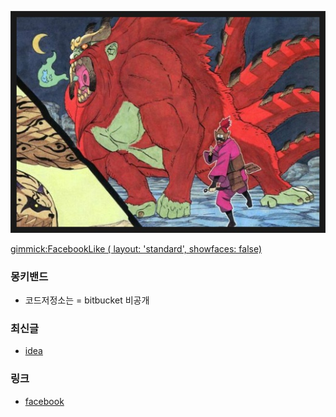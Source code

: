 ![대문](/doc/img/dkbd_logo.jpg)

[gimmick:FacebookLike ( layout: 'standard', showfaces: false) ](https://www.facebook.com/groups/679419948759796)

### 몽키밴드
- 코드저정소는 = bitbucket 비공개

### 최신글
- [idea](doc/idea.md)

### 링크
- [facebook ](https://www.facebook.com/groups/679419948759796)
